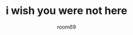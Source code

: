 ---
layout: exhibit
title: "i wish you were not here"
author: room69
post_description: "A <a href='https://room69.fun/i-wish-you-were-not-here' target='_blank'>group show</a> working with the theme of virtual squatting. An exhibition was created by 3D scanning an abandoned space in the first district of Vienna and virtually placing artworks in it. The whole project was published on Google Maps and is available to be experienced through Google Street View."
demo: /assets/exhibit_previews/iwishyouwerenothere/iwishyouwerenothere_preview.mp4
demo_poster: /assets/exhibit_previews/iwishyouwerenothere/iwishyouwerenothere_preview_poster.png
link: https://goo.gl/maps/Q1kB3gUjdRpU2Y8WA
permalink: /exhibits#iwishyouwerenothere
---